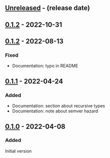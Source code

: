 <!-- next-header -->

## [Unreleased] - (release date)

## [0.1.2] - 2022-10-31

## [0.1.2] - 2022-08-13

### Fixed

- Documentation: typo in README

## [0.1.1] - 2022-04-24

### Added

- Documentation: section about recursive types
- Documentation: note about semver hazard

## [0.1.0] - 2022-04-08

### Added

Initial version

<!-- next-url -->
[Unreleased]: https://github.com/matthias-stemmler/funcmap/compare/v0.1.2...HEAD
[0.1.2]: https://github.com/matthias-stemmler/funcmap/compare/v0.1.2...v0.1.2
[0.1.2]: https://github.com/matthias-stemmler/funcmap/compare/v0.1.1...v0.1.2
[0.1.1]: https://github.com/matthias-stemmler/funcmap/compare/v0.1.0...v0.1.1
[0.1.0]: https://github.com/matthias-stemmler/funcmap/tree/v0.1.0

